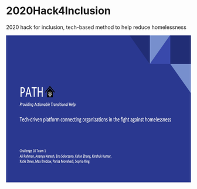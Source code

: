 # 2020Hack4Inclusion
2020 hack for inclusion, tech-based method to help reduce homelessness



 <p align="center">
  <img width="700" height="400" src="/path.jpg">
</p>
